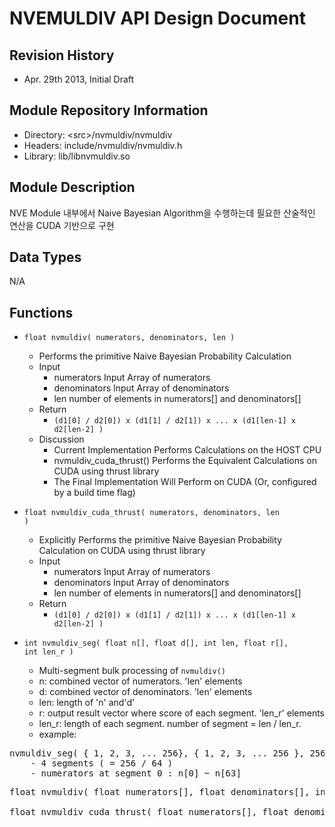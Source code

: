 NVEMULDIV API Design Document
=======================

Revision History
----------------
- Apr. 29th 2013, Initial Draft


Module Repository Information
-----------------------------
- Directory: &lt;src&gt;/nvmuldiv/nvmuldiv
- Headers: include/nvmuldiv/nvmuldiv.h
- Library: lib/libnvmuldiv.so


Module Description
------------------
NVE Module 내부에서 Naive Bayesian Algorithm을 수행하는데 필요한 산술적인 연산을 CUDA 기반으로 구현

Data Types
----------
N/A

Functions
---------
- <code>float nvmuldiv( numerators, denominators, len )</code>
    - Performs the primitive Naive Bayesian Probability Calculation
    - Input
        - numerators Input Array of numerators
        - denominators Input Array of denominators
        - len number of elements in numerators[] and denominators[]
    - Return
        - <code>(d1[0] / d2[0]) x (d1[1] / d2[1]) x ... x (d1[len-1] x d2[len-2] )</code>
    - Discussion
        - Current Implementation Performs Calculations on the HOST CPU
        - nvmuldiv_cuda_thrust() Performs the Equivalent Calculations on CUDA using thrust library
        - The Final Implementation Will Perform on CUDA (Or, configured by a build time flag)

- <code>float nvmuldiv_cuda_thrust( numerators, denominators, len )</code>
    - Explicitly Performs the primitive Naive Bayesian Probability Calculation on CUDA using thrust library
    - Input
        - numerators Input Array of numerators
        - denominators Input Array of denominators
        - len number of elements in numerators[] and denominators[]
    - Return
        - <code>(d1[0] / d2[0]) x (d1[1] / d2[1]) x ... x (d1[len-1] x d2[len-2] )</code>
- <code>int nvmuldiv_seg( float n[], float d[], int len, float r[], int len_r )</code>
    - Multi-segment bulk processing of <code>nvmuldiv()</code>
    - n: combined vector of numerators. 'len' elements
    - d: combined vector of denominators. 'len' elements
    - len: length of 'n' and'd'
    - r: output result vector where score of each segment. 'len_r' elements
    - len_r: length of each segment. number of segment = len / len_r. 
    - example: 
<pre>
nvmuldiv_seg( { 1, 2, 3, ... 256}, { 1, 2, 3, ... 256 }, 256, &r, 64 );
    - 4 segments ( = 256 / 64 )
    - numerators at segment 0 : n[0] ~ n[63]
</pre>

<pre>
float nvmuldiv( float numerators[], float denominators[], int len);

float nvmuldiv_cuda_thrust( float numerators[], float denominators[], int len);
</pre>
